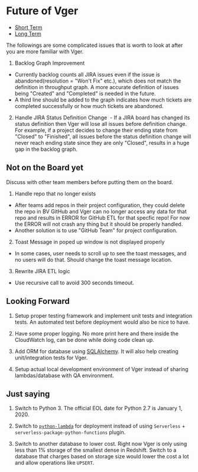 # Future of Vger

* [Short Term](#already-on-jira-board)
* [Long Term](#looking-forward)

The followings are some complicated issues that is worth to look at after you are more familiar with Vger.

1. Backlog Graph Improvement
  - Currently backlog counts all JIRA issues even if the issue is abandoned(resolution = "Won't Fix" etc.), which does not match the definition in throughput graph. A more accurate definition of issues being "Created" and "Completed" is needed in the future.
  - A third line should be added to the graph indicates how much tickets are completed successfully or how much tickets are abandoned.

2. Handle JIRA Status Definition Change
  - If a JIRA board has changed its status definition then Vger will lose all issues before definition change. For example, if a project decides to change their ending state from "Closed" to "Finished", all issues before the status definition change will never reach ending state since they are only "Closed", results in a huge gap in the backlog graph.

## Not on the Board yet

Discuss with other team members before putting them on the board.

1. Handle repo that no longer exists
  - After teams add repos in their project configuration, they could delete the repo in BV GitHub and Vger can no longer access any data for that repo and results in ERROR for GitHub ETL for that specfic repo! For now the ERROR will not crash any thing but it should be properly handled.
  - Another solution is to use "GitHub Team" for project configuration.

2. Toast Message in poped up window is not displayed properly
  - In some cases, user needs to scroll up to see the toast messages, and no users will do that. Should change the toast message location.
  
3. Rewrite JIRA ETL logic
  - Use recursive call to avoid 300 seconds timeout.
  
## Looking Forward

1. Setup proper testing framework and implement unit tests and integration tests. An automated test before deployment would also be nice to have. 

2. Have some proper logging. No more print here and there inside the CloudWatch log, can be done while doing code clean up.

3. Add ORM for database using [SQLAlchemy](https://www.sqlalchemy.org/). It will also help creating unit/integration tests for Vger.

4. Setup actual local development environment of Vger instead of sharing lambdas/database with QA environment.

## Just saying

1. Switch to Python 3. The official EOL date for Python 2.7 is January 1, 2020.

2. Switch to [`python-lambda`](https://github.com/nficano/python-lambda) for deployment instead of using `Serverless` + `serverless-package-python-functions` plugin.

3. Switch to another database to lower cost. Right now Vger is only using less than 1% storage of the smallest dense in Redshift. Switch to a database that charges based on storage size would lower the cost a lot and allow operations like `UPSERT`.
